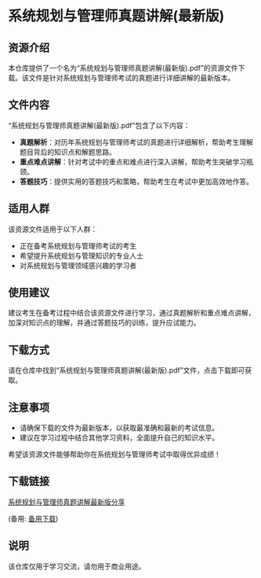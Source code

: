 # 系统规划与管理师真题讲解(最新版)

## 资源介绍

本仓库提供了一个名为“系统规划与管理师真题讲解(最新版).pdf”的资源文件下载。该文件是针对系统规划与管理师考试的真题进行详细讲解的最新版本。

## 文件内容

“系统规划与管理师真题讲解(最新版).pdf”包含了以下内容：

- **真题解析**：对历年系统规划与管理师考试的真题进行详细解析，帮助考生理解题目背后的知识点和解题思路。
- **重点难点讲解**：针对考试中的重点和难点进行深入讲解，帮助考生突破学习瓶颈。
- **答题技巧**：提供实用的答题技巧和策略，帮助考生在考试中更加高效地作答。

## 适用人群

该资源文件适用于以下人群：

- 正在备考系统规划与管理师考试的考生
- 希望提升系统规划与管理知识的专业人士
- 对系统规划与管理领域感兴趣的学习者

## 使用建议

建议考生在备考过程中结合该资源文件进行学习，通过真题解析和重点难点讲解，加深对知识点的理解，并通过答题技巧的训练，提升应试能力。

## 下载方式

请在仓库中找到“系统规划与管理师真题讲解(最新版).pdf”文件，点击下载即可获取。

## 注意事项

- 请确保下载的文件为最新版本，以获取最准确和最新的考试信息。
- 建议在学习过程中结合其他学习资料，全面提升自己的知识水平。

希望该资源文件能够帮助你在系统规划与管理师考试中取得优异成绩！

## 下载链接
[系统规划与管理师真题讲解最新版分享](https://pan.quark.cn/s/778c2377ad5e) 

(备用: [备用下载](https://pan.baidu.com/s/1jrnHGF4XGwiLEVzT6NH-Xw?pwd=1234))

## 说明

该仓库仅用于学习交流，请勿用于商业用途。
